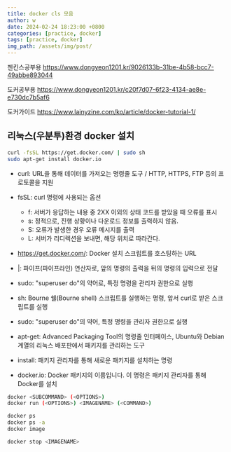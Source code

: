 ```yaml
---
title: docker cls 모음
author: w
date: 2024-02-24 18:23:00 +0800
categories: [practice, docker]
tags: [practice, docker]
img_path: /assets/img/post/
---
```


젠킨스공부용
https://www.dongyeon1201.kr/9026133b-31be-4b58-bcc7-49abbe893044

도커공부용
https://www.dongyeon1201.kr/c20f7d07-6f23-4134-ae8e-e730dc7b5af6

도커가이드
https://www.lainyzine.com/ko/article/docker-tutorial-1/


## 리눅스(우분투)환경 docker 설치
```bash
curl -fsSL https://get.docker.com/ | sudo sh
sudo apt-get install docker.io
```
- curl: URL을 통해 데이터를 가져오는 명령줄 도구 / HTTP, HTTPS, FTP 등의 프로토콜을 지원
- fsSL: curl 명령에 사용되는 옵션
  - f: 서버가 응답하는 내용 중 2XX 이외의 상태 코드를 받았을 때 오류를 표시
  - s: 정적으로, 진행 상황이나 다운로드 정보를 출력하지 않음.
  - S: 오류가 발생한 경우 오류 메시지를 출력
  - L: 서버가 리디렉션을 보내면, 해당 위치로 따라간다.
- https://get.docker.com/: Docker 설치 스크립트를 호스팅하는 URL
- |: 파이프(파이프라인) 연산자로, 앞의 명령의 출력을 뒤의 명령의 입력으로 전달
- sudo: "superuser do"의 약어로, 특정 명령을 관리자 권한으로 실행
- sh: Bourne 쉘(Bourne shell) 스크립트를 실행하는 명령, 앞서 curl로 받은 스크립트를 실행

- sudo: "superuser do"의 약어, 특정 명령을 관리자 권한으로 실행
- apt-get: Advanced Packaging Tool의 명령줄 인터페이스, Ubuntu와 Debian 계열의 리눅스 배포판에서 패키지를 관리하는 도구
- install: 패키지 관리자를 통해 새로운 패키지를 설치하는 명령
- docker.io: Docker 패키지의 이름입니다. 이 명령은 패키지 관리자를 통해 Docker를 설치



```bash
docker <SUBCOMMAND> (<OPTIONS>)
docker run (<OPTIONS>) <IMAGENAME> (<COMMAND>)

docker ps
docker ps -a
docker image

docker stop <IMAGENAME>

```